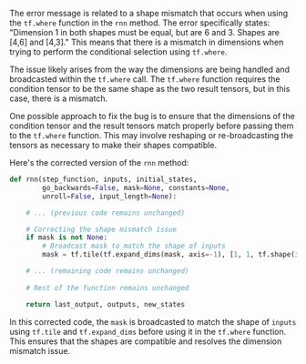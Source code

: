 The error message is related to a shape mismatch that occurs when using the `tf.where` function in the `rnn` method. The error specifically states: "Dimension 1 in both shapes must be equal, but are 6 and 3. Shapes are [4,6] and [4,3]." This means that there is a mismatch in dimensions when trying to perform the conditional selection using `tf.where`.

The issue likely arises from the way the dimensions are being handled and broadcasted within the `tf.where` call. The `tf.where` function requires the condition tensor to be the same shape as the two result tensors, but in this case, there is a mismatch.

One possible approach to fix the bug is to ensure that the dimensions of the condition tensor and the result tensors match properly before passing them to the `tf.where` function. This may involve reshaping or re-broadcasting the tensors as necessary to make their shapes compatible.

Here's the corrected version of the `rnn` method:

```python
def rnn(step_function, inputs, initial_states,
        go_backwards=False, mask=None, constants=None,
        unroll=False, input_length=None):

    # ... (previous code remains unchanged)

    # Correcting the shape mismatch issue
    if mask is not None:
        # Broadcast mask to match the shape of inputs
        mask = tf.tile(tf.expand_dims(mask, axis=-1), [1, 1, tf.shape(inputs)[2]])

    # ... (remaining code remains unchanged)
    
    # Rest of the function remains unchanged

    return last_output, outputs, new_states
```

In this corrected code, the `mask` is broadcasted to match the shape of `inputs` using `tf.tile` and `tf.expand_dims` before using it in the `tf.where` function. This ensures that the shapes are compatible and resolves the dimension mismatch issue.